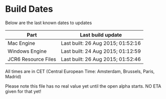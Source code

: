 # Build Dates

Below are the last known dates to updates

Part | Last build update
-----|-----
Mac Engine | Last built: 26 Aug 2015; 01:52:16
Windows Engine | Last built: 24 Aug 2015; 01:12:59
JCR6 Resource Files | Last built: 26 Aug 2015; 01:52:46
All times are in CET (Central European Time: Amsterdam, Brussels, Paris, Madrid)


Please note this file has no real value yet until the open alpha starts. NO ETA given for that yet!
